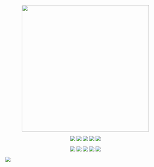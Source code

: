 <p align="center">
    <img src="https://github-readme-streak-stats.herokuapp.com/?user=kleytusdev&theme=synthwave&hide_border=false" width="400px">

<!-- ![](https://github-readme-stats.vercel.app/api/top-langs/?username=kleytusdev&theme=synthwave&hide_border=false&include_all_commits=false&count_private=false&layout=compact) -->
</p>

<p align="center">
    <img src="https://img.shields.io/badge/laravel-%23FF2D20.svg?style=flat&logo=laravel&logoColor=white">
    <img src="https://img.shields.io/badge/php-%23777BB4.svg?style=flat&logo=php&logoColor=white">
    <img src="https://img.shields.io/badge/daisyui-5A0EF8?style=flat&logo=daisyui&logoColor=white">
    <img src="https://img.shields.io/badge/expo-1C1E24?style=flat&logo=expo&logoColor=white">
    <img src="https://img.shields.io/badge/react_native-%2320232a.svg?style=flat&logo=react&logoColor=%2361DAFB">
</p>
<p align="center">
    <img src="https://img.shields.io/badge/Git-fc6d26?style=flat&logo=git&logoColor=white">
    <img src="https://img.shields.io/badge/AWS-%23FF9900.svg?style=flat&logo=amazon-aws&logoColor=white">
    <img src="https://img.shields.io/badge/azure-%230072C6.svg?style=flat&logo=microsoftazure&logoColor=white">
    <img src="https://img.shields.io/badge/Postman-FF6C37?style=flat&logo=postman&logoColor=white">
    <img src="https://img.shields.io/badge/figma-%23F24E1E.svg?style=flat&logo=figma&logoColor=white">
</p>

[![](https://visitcount.itsvg.in/api?id=kleytusdev&label=Beep%20Boop&color=12&icon=4&pretty=true)](https://visitcount.itsvg.in)
